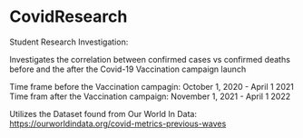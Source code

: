 # CovidResearch

Student Research Investigation:

Investigates the correlation between confirmed cases vs confirmed deaths before and the after the Covid-19 Vaccination campaign launch

Time frame before the Vaccination campagin: October 1, 2020 - April 1 2021
Time fram after the Vaccination campaign: November 1, 2021 - April 1 2022

Utilizes the Dataset found from Our World In Data:
https://ourworldindata.org/covid-metrics-previous-waves
